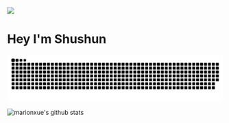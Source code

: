 
<img src="https://i.imgur.com/waxVImv.png"/>
<h1>Hey I'm Shushun</h1>
<div align="center">
  <img  src="https://github.com/1999AZZAR/1999AZZAR/blob/main/resources/img/grid-snake.svg"
       alt="snake" />
  </br>
</div>

![marionxue's github stats](https://github-readme-stats.vercel.app/api?username=GEKSS5289&show_icons=true&theme=flat) 



